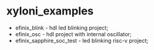 # xyloni_examples
>
- efinix_blink - hdl led blinking project;
- efinix_osc - hdl project with internal oscillator;
- efinix_sapphire_soc_test - led blinking risc-v project;